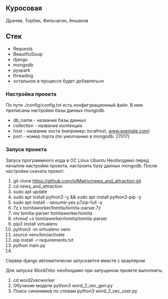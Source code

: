 ## Куросовая 
Драчев, Торбин, Фильчагин, Аншаков
## Стек
- Requests
- BeautifulSoup
- django
- mongodb
- pyspark
- threading
- остальное в процессе будет добавляться 

### Настройка проекта
По пути ./config/config.txt есть конфигурационный файл. В нем прописаны настройки базы данных mongodb.
- db_name - название базы данных
- collection - название коллекции
- host - название хоста (например: localhost, www.exemple.com)
- port - номер порта (по умолчанию в mongodb: 27017)

### Запуск проекта 
Запуск программного кода в ОС Linux Ubuntu
Необходимо перед началом настройки проекта, настроить базу данных mongodb. После настройки скачать проект: 
1. git clone https://github.com/lolMatrix/news_and_attraction.git 
2. cd news_and_attraction
3. sudo apt update
4. sudo apt install python3 -y && sudo apt install python3-pip -y
5. sudo apt install --assume-yes p7zip-full -y
6. 7z x tomitaworker/tomita/tomita-parser.7z
7. mv tomita-parser tomitaworker/tomita
8. chmod +x tomitaworker/tomita/tomita-parser
9. pip3 install virtualenv
10. python3 -m virtualenv venv
11. source venv/bin/activate
12. pip install -r requirements.txt
13. python main.py
14. 
Сервер django автоматически запускается вместе с краулером

Для запуска Word2Vec необходимо при запущеном проекте выполнить:
1. cd word2vecworker
2. Обучение модели python3 word_2_vec_gen.py
3. Поиск синонимов по словам python3 word_2_vec_user.py


